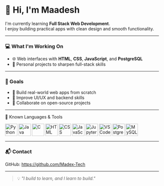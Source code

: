 # 👋 Hi, I'm Maadesh

I'm currently learning **Full Stack Web Development**.  
I enjoy building practical apps with clean design and smooth functionality.

---

### 💻 What I'm Working On

- 🌐 Web interfaces with **HTML**, **CSS**, **JavaScript**, and **PostgreSQL**
- 🧪 Personal projects to sharpen full-stack skills

---

### 🎯 Goals

- 🚀 Build real-world web apps from scratch
- 🎨 Improve UI/UX and backend skills
- 🤝 Collaborate on open-source projects

---

🚀 Known Languages & Tools
<p align="left"> <img src="https://cdn.jsdelivr.net/gh/devicons/devicon/icons/python/python-original.svg" alt="Python" width="40" height="40"/> <img src="https://cdn.jsdelivr.net/gh/devicons/devicon/icons/java/java-original.svg" alt="Java" width="40" height="40"/> <img src="https://cdn.jsdelivr.net/gh/devicons/devicon/icons/c/c-original.svg" alt="C" width="40" height="40"/> <img src="https://cdn.jsdelivr.net/gh/devicons/devicon/icons/html5/html5-original.svg" alt="HTML" width="40" height="40"/> <img src="https://cdn.jsdelivr.net/gh/devicons/devicon/icons/css3/css3-original.svg" alt="CSS" width="40" height="40"/> <img src="https://cdn.jsdelivr.net/gh/devicons/devicon/icons/javascript/javascript-original.svg" alt="JavaScript" width="40" height="40"/> <img src="https://cdn.jsdelivr.net/gh/devicons/devicon/icons/jupyter/jupyter-original.svg" alt="Jupyter" width="40" height="40"/> <img src="https://cdn.jsdelivr.net/gh/devicons/devicon/icons/vscode/vscode-original.svg" alt="VS Code" width="40" height="40"/> <img src="https://cdn.jsdelivr.net/gh/devicons/devicon/icons/postgresql/postgresql-original.svg" alt="PostgreSQL" width="40" height="40"/> <img src="https://cdn.jsdelivr.net/gh/devicons/devicon/icons/mysql/mysql-original.svg" alt="MySQL" width="40" height="40"/> </p>

---

### 📬 Contact

GitHub: https://github.com/Madex-Tech  

---

> 💡 *"I build to learn, and I learn to build."*
